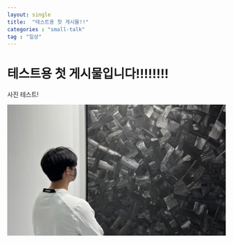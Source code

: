 ```yaml
---
layout: single
title:  "테스트용 첫 게시물!!"
categories : "small-talk"
tag : "일상"
---
```


# 테스트용 첫 게시물입니다!!!!!!!!


사진 테스트!


![watching!](../images/2022-06-13-test/watching.jpg)
